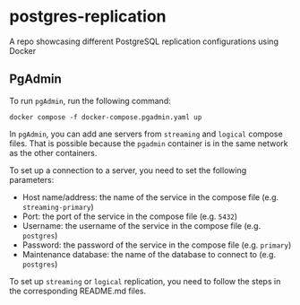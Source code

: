 # postgres-replication
A repo showcasing different PostgreSQL replication configurations using Docker

## PgAdmin

To run `pgAdmin`, run the following command:

```shell
docker compose -f docker-compose.pgadmin.yaml up
```

In `pgAdmin`, you can add ane servers from `streaming` and `logical` compose files.
That is possible because the `pgadmin` container is in the same network as the other containers.

To set up a connection to a server, you need to set the following parameters:

- Host name/address: the name of the service in the compose file (e.g. `streaming-primary`)
- Port: the port of the service in the compose file (e.g. `5432`)
- Username: the username of the service in the compose file (e.g. `postgres`)
- Password: the password of the service in the compose file (e.g. `primary`)
- Maintenance database: the name of the database to connect to (e.g. `postgres`)

To set up `streaming` or `logical` replication, you need to follow the steps in the corresponding README.md files.
